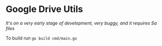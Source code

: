 # Google Drive Utils

*It's on a very early stage of development, very buggy, and it requires Sa files*

To build run `go build cmd/main.go`
